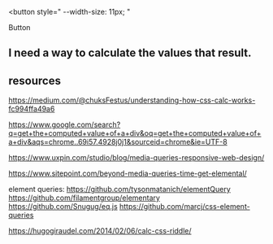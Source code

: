 <button 
  style="
    --width-size: 11px;
  "
>
  Button
</button>

<style>
  calc( var(--width-size) + 2px)
</style>

## I need a way to calculate the values that result.

## resources
https://medium.com/@chuksFestus/understanding-how-css-calc-works-fc994ffa49a6

https://www.google.com/search?q=get+the+computed+value+of+a+div&oq=get+the+computed+value+of+a+div&aqs=chrome..69i57.4928j0j1&sourceid=chrome&ie=UTF-8

https://www.uxpin.com/studio/blog/media-queries-responsive-web-design/

https://www.sitepoint.com/beyond-media-queries-time-get-elemental/

element queries:
https://github.com/tysonmatanich/elementQuery
https://github.com/filamentgroup/elementary
https://github.com/Snugug/eq.js
https://github.com/marcj/css-element-queries

https://hugogiraudel.com/2014/02/06/calc-css-riddle/
